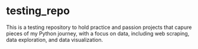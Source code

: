# testing_repo
This is a testing repository to hold practice and passion projects that capure pieces of my Python journey, with a focus on data, including web scraping, data exploration, and data visualization.

